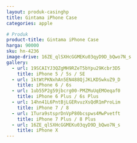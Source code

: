 ```yaml
---
layout: produk-casinghp
title: Gintama iPhone Case
categories: apple

# Produk
product-title: Gintama iPhone Case
harga: 90000
sku: hn-4236
image-drive: 16ZE_qlSXHcGGMEKu03qyD9D_bQwo7N_s
gallery:
  - url: 19SCAIYJ3QZgMH9RZeT5bYpu29Kcbr3D5
    title: iPhone 5 / 5s / SE
  - url: 1ktWtPKNxhAn5EN488QjJKLKDSwkuZ9_D
    title: iPhone 6 / 6s
  - url: 1ub55P2g59jbcrg00-PMZMuUqEMOeqaf0
    title: iPhone 6 Plus / 6s Plus
  - url: 14hn41L6PntBjLGERvuzXsQdR1mProLim
    title: iPhone 7 / 8
  - url: 1Tura9stsprDnVpP80bcspws4MwPvetft
    title: iPhone 7 Plus / 8 Plus
  - url: 16ZE_qlSXHcGGMEKu03qyD9D_bQwo7N_s
    title: iPhone X
---
```

